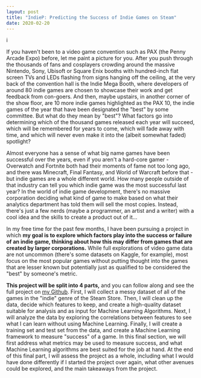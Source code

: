 ```yaml
---
layout: post
title: "IndieP: Predicting the Success of Indie Games on Steam"
date: 2020-02-20
---
```

<!--<div class="row">-->

<div class="center" markdown="1">
i<!--<img src="../../../assets/Indie-Mega-Booth.jpg" width="100%" ></img>-->
<!--</div>-->

<!--<div class="center" markdown="1">-->
If you haven't been to a video game convention such as PAX (the Penny Arcade Expo) before, let me paint a picture for you. After you push through the thousands of fans and cosplayers crowding around the massive Nintendo, Sony, Ubisoft or Square Enix booths with hundred-inch flat screen TVs and LEDs flashing from signs hanging off the ceiling, at the very back of the convention hall is the Indie Mega Booth, where developers of around 80 indie games are chosen to showcase their work and get
feedback from con-goers. And then, maybe upstairs, in another corner of the show floor, are 10 more indie games highlighted as the PAX 10, the indie games of the year that have been designated the "best" by some committee. But what do they mean by "best"? What factors go into determining which of the thousand games released each year will succeed, which will be remembered for years to come, which will fade away with time, and which will never even make it into the (albeit somewhat faded)
spotlight?

Almost everyone has a sense of what big name games have been successful over the years, even if you aren't a hard-core gamer - Overwatch and Fortnite both had their moments of fame not too long ago, and there was Minecraft, Final Fantasy, and World of Warcraft before that - but indie games are a whole different world. How many people outside of that industry can tell you which indie game was the most successful last year? In the world of indie game development, there's no massive
corporation deciding what kind of game to make based on what their analytics department has told them will sell the most copies. Instead, there's just a few nerds (maybe a programmer, an artist and a writer) with a cool idea and the skills to create a product out of it...

In my free time for the past few months, I have been pursuing a project in which **my goal is to explore which factors play into the success or failure of an indie game, thinking about how this may differ from games that are created by larger corporations.** While full explorations of video game data are not uncommon (there's some datasets on Kaggle, for example), most focus on the most popular games without putting thought into the games that are lesser known but potentially just as qualified
to be considered the "best" by someone's metric.

**This project will be split into 4 parts,** and you can follow along and see the full project on [my Github](https://github.com/argwood/IndieP). First, I will collect a messy dataset of all of the games in the "indie" genre of the Steam Store. Then, I will clean up the data, decide which features to keep, and create a high-quality dataset suitable for analysis and as input for Machine Learning Algorithms. Next, I will analyze the data by exploring the correlations between features to see
what I can learn without using Machine Learning. Finally, I will create a training set and test set from the data, and create a Machine Learning framework to measure "success" of a game. In this final section, we will first address what metrics may be used to measure success, and what Machine Learning algorithms are best suited for the job at hand. At the end of this final part, I will assess the project as a whole, including what I would have done differently if I started the project over
again, what other avenues could be explored, and the main takeaways from the project.

</div>
<!--</div>-->

